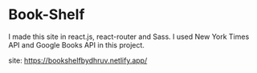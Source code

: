 # Book-Shelf
I made this site in react.js, react-router and Sass. I used New York Times API and Google Books API in this project.


site: https://bookshelfbydhruv.netlify.app/
